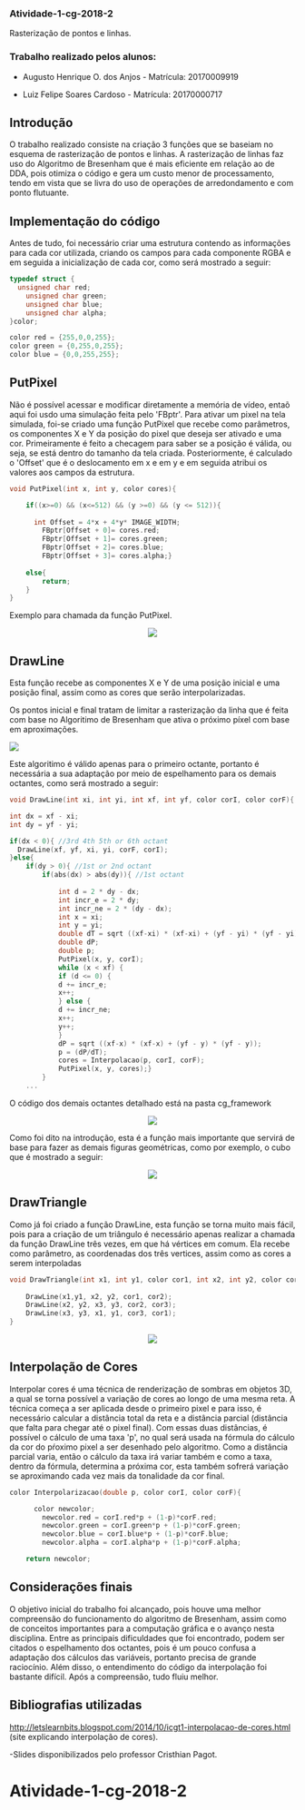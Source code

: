 ### Atividade-1-cg-2018-2
Rasterização de pontos e linhas.

### Trabalho realizado pelos alunos:

 - Augusto Henrique O. dos Anjos - Matrícula: 20170009919
 
 - Luiz Felipe Soares Cardoso - Matrícula: 20170000717

## Introdução

O trabalho realizado consiste na criação 3 funções que se baseiam no esquema de rasterização de pontos e linhas. A rasterização de linhas faz uso do Algoritmo de Bresenham que é mais eficiente em relação ao de DDA, pois otimiza o código e gera um custo menor de processamento, tendo em vista que se livra do uso de operações de arredondamento e com ponto flutuante.

## Implementação do código

Antes de tudo, foi necessário criar uma estrutura contendo as informações para cada cor utilizada, criando os campos para cada componente RGBA e em seguida a inicialização de cada cor, como será mostrado a seguir:

```c++
typedef struct {  
  unsigned char red; 
	unsigned char green; 
	unsigned char blue; 
	unsigned char alpha; 
}color;

color red = {255,0,0,255};
color green = {0,255,0,255};
color blue = {0,0,255,255};
```

## PutPixel

Não é possível acessar e modificar diretamente a memória de vídeo, entaõ aqui foi usdo uma simulação feita pelo 'FBptr'. Para ativar um pixel na tela simulada, foi-se criado uma função PutPixel que recebe como parâmetros, os componentes X e Y da posição do pixel que deseja ser ativado e uma cor. Primeiramente é feito a checagem para saber se a posição é válida, ou seja, se está dentro do tamanho da tela criada. Posteriormente, é calculado o 'Offset' que é o deslocamento em x e em y e em seguida atribui os valores aos campos da estrutura.

```c++
void PutPixel(int x, int y, color cores){

    if((x>=0) && (x<=512) && (y >=0) && (y <= 512)){
    
      int Offset = 4*x + 4*y* IMAGE_WIDTH;
	    FBptr[Offset + 0]= cores.red; 
	    FBptr[Offset + 1]= cores.green;
	    FBptr[Offset + 2]= cores.blue;
	    FBptr[Offset + 3]= cores.alpha;}
	
	else{
	    return;
	}	
}
```
Exemplo para chamada da função PutPixel.

<p align="center"> 
<img src="./prints/pixels.png" >
</p>

## DrawLine

Esta função recebe as componentes X e Y de uma posição inicial e uma posição final, assim como as cores que serão interpolarizadas.

Os pontos inicial e final tratam de limitar a rasterização da linha que é feita com base no Algoritimo de Bresenham que ativa o próximo píxel com base em aproximações.

<img src="./prints/bresenhamslide.png">

Este algoritimo é válido apenas para o primeiro octante, portanto é necessária a sua adaptação por meio de espelhamento para os demais octantes, como será mostrado a seguir:

```c++
void DrawLine(int xi, int yi, int xf, int yf, color corI, color corF){

int dx = xf - xi;
int dy = yf - yi;

if(dx < 0){ //3rd 4th 5th or 6th octant
  DrawLine(xf, yf, xi, yi, corF, corI);
}else{
	if(dy > 0){ //1st or 2nd octant
		if(abs(dx) > abs(dy)){ //1st octant
		  
			int d = 2 * dy - dx;
			int incr_e = 2 * dy;
			int incr_ne = 2 * (dy - dx);
			int x = xi;
			int y = yi;
			double dT = sqrt ((xf-xi) * (xf-xi) + (yf - yi) * (yf - yi)); 
			double dP;
			double p;
			PutPixel(x, y, corI);
			while (x < xf) {
			if (d <= 0) {
			d += incr_e;
			x++;
			} else {
			d += incr_ne;
			x++;
			y++;
			}
			dP = sqrt ((xf-x) * (xf-x) + (yf - y) * (yf - y));
			p = (dP/dT);
			cores = Interpolacao(p, corI, corF);
			PutPixel(x, y, cores);}
		}
    ...
```
O código dos demais octantes detalhado está na pasta cg_framework

<p align="center"> 
<img src="./prints/octantes.png">
</p>

Como foi dito na introdução, esta é a função mais importante que servirá de base para fazer as demais figuras geométricas, como por exemplo, o cubo que é mostrado a seguir:

<p align="center">
<img src="./prints/cubo.png">
</p>

## DrawTriangle

Como já foi criado a função DrawLine, esta função se torna muito mais fácil, pois para a criação de um triângulo é necessário apenas realizar a chamada da função DrawLine três vezes, em que há vértices em comum. Ela recebe como parâmetro, as coordenadas dos três vertices, assim como as cores a serem interpoladas

```c++
void DrawTriangle(int x1, int y1, color cor1, int x2, int y2, color cor2, int x3, int y3, color cor3){
    
    DrawLine(x1,y1, x2, y2, cor1, cor2);
    DrawLine(x2, y2, x3, y3, cor2, cor3);
    DrawLine(x3, y3, x1, y1, cor3, cor1);
}
```
<p align="center">
<img src="./prints/triangulo.png">
</p>

## Interpolação de Cores

Interpolar cores é uma técnica de renderização de sombras em objetos 3D, a qual se torna possível a variação de cores ao longo de uma mesma reta. A técnica começa a ser aplicada desde o primeiro pixel e para isso, é necessário calcular a distância total da reta e a distância parcial (distância que falta para chegar até o pixel final). Com essas duas distâncias, é possível o cálculo de uma taxa 'p', no qual será usada na fórmula do cálculo da cor do pŕoximo pixel a ser desenhado pelo algoritmo. Como a distância parcial varia, então o cálculo da taxa irá variar também e como a taxa, dentro da fórmula, determina a próxima cor, esta também sofrerá variação se aproximando cada vez mais da tonalidade da cor final.

```c++
color Interpolarizacao(double p, color corI, color corF){

      color newcolor;
	    newcolor.red = corI.red*p + (1-p)*corF.red;
    	newcolor.green = corI.green*p + (1-p)*corF.green;
    	newcolor.blue = corI.blue*p + (1-p)*corF.blue;
    	newcolor.alpha = corI.alpha*p + (1-p)*corF.alpha;

	return newcolor;
```

## Considerações finais

O objetivo inicial do trabalho foi alcançado, pois houve uma melhor compreensão do funcionamento do algoritmo de Bresenham, assim como de conceitos importantes para a computação gráfica e o avanço nesta disciplina.
Entre as principais dificuldades que foi encontrado, podem ser citados o espelhamento dos octantes, pois é um pouco confusa a adaptação dos cálculos das variáveis, portanto precisa de grande raciocínio. Além disso, o entendimento do código da interpolação foi bastante difícil. Após a compreensão, tudo fluiu melhor.

## Bibliografias utilizadas

http://letslearnbits.blogspot.com/2014/10/icgt1-interpolacao-de-cores.html (site explicando interpolação de cores).

-Slides disponibilizados pelo professor Cristhian Pagot.




# Atividade-1-cg-2018-2
